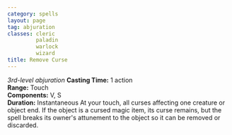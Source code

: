```yaml
---
category: spells
layout: page
tag: abjuration
classes: cleric
         paladin
         warlock
         wizard
title: Remove Curse 
---
```

_3rd-level abjuration_ 
**Casting Time:** 1 action    
**Range:** Touch    
**Components:** V, S    
**Duration:** Instantaneous 
At your touch, all curses affecting one creature or object end. If the object is a cursed magic item, its curse remains, but the spell breaks its owner's attunement to the object so it can be removed or discarded. 